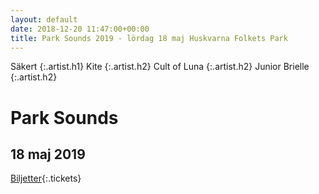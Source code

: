 ```yaml
---
layout: default
date: 2018-12-20 11:47:00+00:00
title: Park Sounds 2019 - lördag 18 maj Huskvarna Folkets Park
---
```


Säkert
{:.artist.h1}
Kite
{:.artist.h2}
Cult of Luna
{:.artist.h2}
Junior Brielle
{:.artist.h2}

# Park Sounds
## 18 maj 2019

[Biljetter](https://www.example.com){:.tickets}
